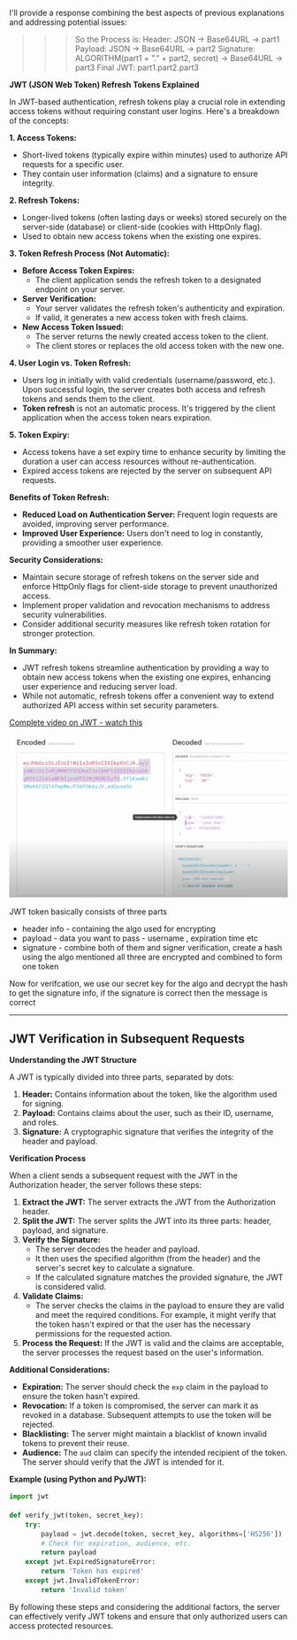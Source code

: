 I'll provide a response combining the best aspects of previous explanations and addressing potential issues:

>>> So the Process is:
>>> Header: JSON → Base64URL → part1
>>> Payload: JSON → Base64URL → part2
>>> Signature: ALGORITHM(part1 + "." + part2, secret) → Base64URL → part3
>>> Final JWT: part1.part2.part3


**JWT (JSON Web Token) Refresh Tokens Explained**

In JWT-based authentication, refresh tokens play a crucial role in extending access tokens without requiring constant user logins. Here's a breakdown of the concepts:

**1. Access Tokens:**

- Short-lived tokens (typically expire within minutes) used to authorize API requests for a specific user.
- They contain user information (claims) and a signature to ensure integrity.

**2. Refresh Tokens:**

- Longer-lived tokens (often lasting days or weeks) stored securely on the server-side (database) or client-side (cookies with HttpOnly flag).
- Used to obtain new access tokens when the existing one expires.

**3. Token Refresh Process (Not Automatic):**

   - **Before Access Token Expires:**
     - The client application sends the refresh token to a designated endpoint on your server.
   - **Server Verification:**
     - Your server validates the refresh token's authenticity and expiration.
     - If valid, it generates a new access token with fresh claims.
   - **New Access Token Issued:**
     - The server returns the newly created access token to the client.
     - The client stores or replaces the old access token with the new one.

**4. User Login vs. Token Refresh:**

- Users log in initially with valid credentials (username/password, etc.). Upon successful login, the server creates both access and refresh tokens and sends them to the client.
- **Token refresh** is not an automatic process. It's triggered by the client application when the access token nears expiration.

**5. Token Expiry:**

- Access tokens have a set expiry time to enhance security by limiting the duration a user can access resources without re-authentication.
- Expired access tokens are rejected by the server on subsequent API requests.

**Benefits of Token Refresh:**

- **Reduced Load on Authentication Server:** Frequent login requests are avoided, improving server performance.
- **Improved User Experience:** Users don't need to log in constantly, providing a smoother user experience.

**Security Considerations:**

- Maintain secure storage of refresh tokens on the server side and enforce HttpOnly flags for client-side storage to prevent unauthorized access.
- Implement proper validation and revocation mechanisms to address security vulnerabilities.
- Consider additional security measures like refresh token rotation for stronger protection.

**In Summary:**

- JWT refresh tokens streamline authentication by providing a way to obtain new access tokens when the existing one expires, enhancing user experience and reducing server load.
- While not automatic, refresh tokens offer a convenient way to extend authorized API access within set security parameters.



[Complete video on JWT - watch this](https://www.youtube.com/watch?v=7Q17ubqLfaM)

![alt text](<../../flow dialgrams/jwt.png>)

JWT token basically consists of three parts
- header info - containing the algo used for encrypting 
- payload - data you want to pass - username , expiration time etc
- signature - combine both of them and signer verification, create a hash using the algo mentioned
all three are encrypted and combined to form one token

Now for verifcation, we use our secret key for the algo and decrypt the hash to get the signature info, if the signature is correct then the message is correct
 

___


## JWT Verification in Subsequent Requests

**Understanding the JWT Structure**

A JWT is typically divided into three parts, separated by dots:

1. **Header:** Contains information about the token, like the algorithm used for signing.
2. **Payload:** Contains claims about the user, such as their ID, username, and roles.
3. **Signature:** A cryptographic signature that verifies the integrity of the header and payload.

**Verification Process**

When a client sends a subsequent request with the JWT in the Authorization header, the server follows these steps:

1. **Extract the JWT:** The server extracts the JWT from the Authorization header.
2. **Split the JWT:** The server splits the JWT into its three parts: header, payload, and signature.
3. **Verify the Signature:**
   * The server decodes the header and payload.
   * It then uses the specified algorithm (from the header) and the server's secret key to calculate a signature.
   * If the calculated signature matches the provided signature, the JWT is considered valid.
4. **Validate Claims:**
   * The server checks the claims in the payload to ensure they are valid and meet the required conditions. For example, it might verify that the token hasn't expired or that the user has the necessary permissions for the requested action.
5. **Process the Request:** If the JWT is valid and the claims are acceptable, the server processes the request based on the user's information.

**Additional Considerations:**

* **Expiration:** The server should check the `exp` claim in the payload to ensure the token hasn't expired.
* **Revocation:** If a token is compromised, the server can mark it as revoked in a database. Subsequent attempts to use the token will be rejected.
* **Blacklisting:** The server might maintain a blacklist of known invalid tokens to prevent their reuse.
* **Audience:** The `aud` claim can specify the intended recipient of the token. The server should verify that the JWT is intended for it.

**Example (using Python and PyJWT):**

```python
import jwt

def verify_jwt(token, secret_key):
    try:
        payload = jwt.decode(token, secret_key, algorithms=['HS256'])
        # Check for expiration, audience, etc.
        return payload
    except jwt.ExpiredSignatureError:
        return 'Token has expired'
    except jwt.InvalidTokenError:
        return 'Invalid token'
```

By following these steps and considering the additional factors, the server can effectively verify JWT tokens and ensure that only authorized users can access protected resources.
